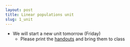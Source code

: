 ```yaml
---
layout: post
title: Linear populations unit
slug: 1_unit
---
```


* We will start a new unit tomorrow (Friday)
	* Please print the [handouts](/materials/linear.handouts.pdf) and bring them to class

